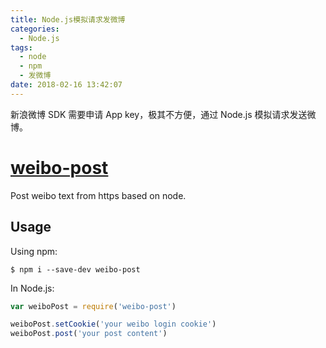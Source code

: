 ```yaml
---
title: Node.js模拟请求发微博
categories:
  - Node.js
tags:
  - node
  - npm
  - 发微博
date: 2018-02-16 13:42:07
---
```


新浪微博 SDK 需要申请 App key，极其不方便，通过 Node.js 模拟请求发送微博。

<!--more-->

# [weibo-post](https://github.com/itibbers/weibo-post)

Post weibo text from https based on node.

## Usage

Using npm:

```shell
$ npm i --save-dev weibo-post
```

In Node.js:

```js
var weiboPost = require('weibo-post')

weiboPost.setCookie('your weibo login cookie')
weiboPost.post('your post content')
```
